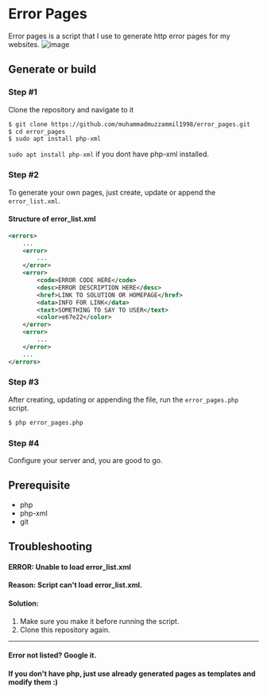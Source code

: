 # Error Pages
Error pages is a script that I use to generate http error pages for my websites. 
![image](https://user-images.githubusercontent.com/12321712/37196200-efc85968-239b-11e8-9d86-b38d871f60bd.png)

## Generate or build
### Step #1
Clone the repository and navigate to it
```bash
$ git clone https://github.com/muhammadmuzzammil1998/error_pages.git
$ cd error_pages
$ sudo apt install php-xml
```
`sudo apt install php-xml` if you dont have php-xml installed.
### Step #2
To generate your own pages, just create, update or append the `error_list.xml`.
#### Structure of error_list.xml
```xml
<errors>
	...
	<error>
		...
	</error>
	<error>
		<code>ERROR CODE HERE</code>
		<desc>ERROR DESCRIPTION HERE</desc>
		<href>LINK TO SOLUTION OR HOMEPAGE</href>
		<data>INFO FOR LINK</data>
		<text>SOMETHING TO SAY TO USER</text>
		<color>e67e22</color>
	</error>
	<error>
		...
	</error>
	...
</errors>
```  
### Step #3
After creating, updating or appending the file, run the `error_pages.php` script.
```bash
$ php error_pages.php
```
### Step #4
Configure your server and, you are good to go. 
## Prerequisite
* php
* php-xml
* git

## Troubleshooting
#### ERROR: Unable to load error_list.xml
#### Reason: Script can't load error_list.xml. 
#### Solution:
1. Make sure you make it before running the script.
2. Clone this repository again. 
---
#### Error not listed? Google it.
#### If you don't have php, just use already generated pages as templates and modify them :)
